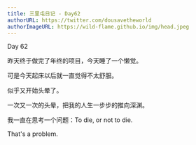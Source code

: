 ```yaml
---
title: 三里屯日记 - Day62
authorURL: https://twitter.com/dousavetheworld
authorImageURL: https://wild-flame.github.io/img/head.jpeg
---
```


Day 62

昨天终于做完了年终的项目，今天睡了一个懒觉。

可是今天起床以后就一直觉得不太舒服。

似乎又开始头晕了。

一次又一次的头晕，把我的人生一步步的推向深渊。

我一直在思考一个问题：To die, or not to die.

That's a problem.

